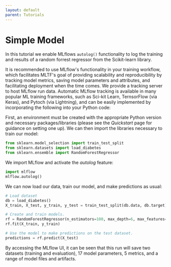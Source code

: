```yaml
---
layout: default
parent: Tutorials
---
```

Simple Model
============
In this tutorial we enable MLflows `autolog()` functionality to log the training and results of a random forrest regressor from the Scikit-learn library.

It is recommended to use MLflow's functionality in your training workflow, which facilitates MLTF's goal of providing scalability and reproducibility by tracking model metrics, saving model parameters and attributes, and facilitating deployment when the time comes. We provide a tracking server to host MLflow run data. Automatic MLflow tracking is available in many popular ML training frameworks, such as Sci-kit Learn, TernsorFlow (via Keras), and Pytoch (via Lightning), and can be easily implemented by incorporating the following into your Python code:

First, an environment must be created with the appropriate Python version and necessary packages/libraries (please see the _Quickstart_ page for guidance on setting one up). 
We can then import the libraries necessary to train our model:
```python
from sklearn.model_selection import train_test_split
from sklearn.datasets import load_diabetes
from sklearn.ensemble import RandomForestRegressor
```

We import MLflow and activate the _autolog_ feature:
```python
import mlflow
mlflow.autolog()
```

We can now load our data, train our model, and make predictions as usual:
```python
# Load dataset
db = load_diabetes()
X_train, X_test, y_train, y_test = train_test_split(db.data, db.target)

# Create and train models.
rf = RandomForestRegressor(n_estimators=100, max_depth=6, max_features=3)
rf.fit(X_train, y_train)

# Use the model to make predictions on the test dataset.
predictions = rf.predict(X_test)
```

By accessing the MLflow UI, it can be seen that this run will save two datasets (training and evaluation), 17 model parameters, 5 metrics, and a range of model files and artifacts. 


